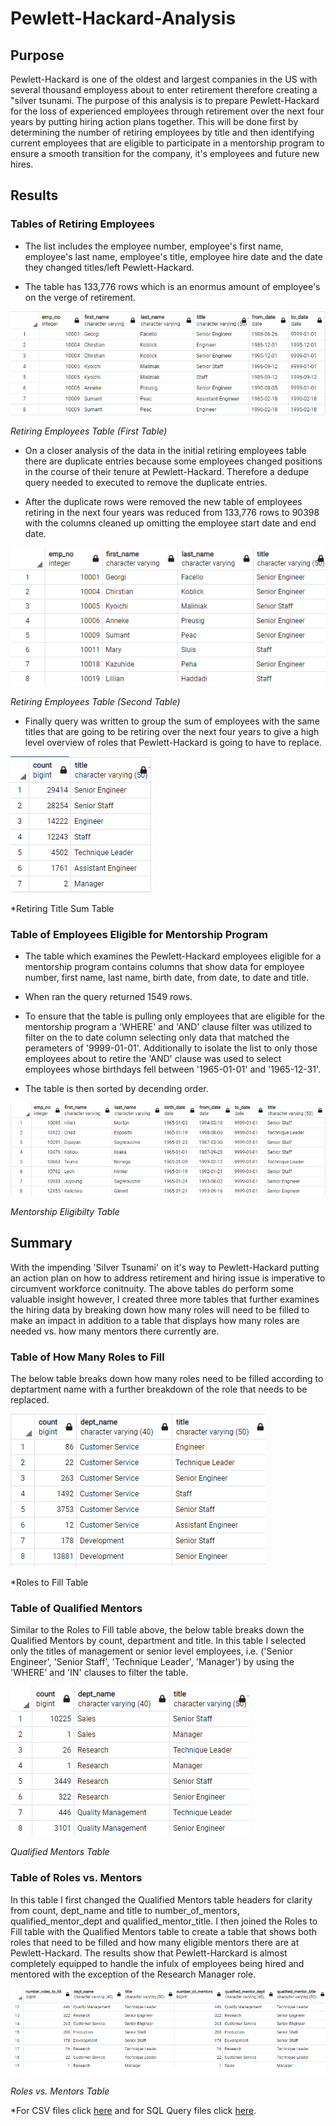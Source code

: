 # Pewlett-Hackard-Analysis

## Purpose
Pewlett-Hackard is one of the oldest and largest companies in the US with several thousand employess about to enter retirement therefore creating a "silver tsunami. The purpose of this analysis is to prepare Pewlett-Hackard for the loss of experienced employees through retirement over the next four years by putting hiring action plans together. This will be done first by determining the number of retiring employees by title and then identifying current employees that are eligible to participate in a mentorship program to ensure a smooth transition for the company, it's employees and future new hires. 

## Results 

### Tables of Retiring Employees
* The list includes the employee number, employee's first name, employee's last name, employee's title, employee hire date and the date they changed titles/left     Pewlett-Hackard. 

* The table has 133,776 rows which is an enormus amount of employee's on the verge of retirement. 

![retirement_titles_tabl](https://github.com/adecoste2/Pewlett-Hackard-Analysis/blob/main/Images/retirement_titles_table.png?raw=true)
  
*Retiring Employees Table (First Table)*

* On a closer analysis of the data in the initial retiring employees table there are duplicate entries because some employees changed positions in the course of their     tenure at Pewlett-Hackard. Therefore a dedupe query needed to executed to remove the duplicate entries.  

* After the duplicate rows were removed the new table of employees retiring in the next four years was reduced from 133,776 rows to 90398 with the columns cleaned up       omitting the employee start date and end date. 

![unique_titles_table](https://github.com/adecoste2/Pewlett-Hackard-Analysis/blob/main/Images/unique_titles_table.png?raw=true)

*Retiring Employees Table (Second Table)*

* Finally query was written to group the sum of employees with the same titles that are going to be retiring over the next four years to give a high level overview of roles that Pewlett-Hackard is going to have to replace. 

![retiring_titles_table](https://github.com/adecoste2/Pewlett-Hackard-Analysis/blob/main/Images/retiring_titles_table.png?raw=true)

*Retiring Title Sum Table

### Table of Employees Eligible for Mentorship Program
* The table which examines the Pewlett-Hackard employees eligible for a mentorship program contains columns that show data for employee number, first name, last name,   birth date, from date, to date and title.

* When ran the query returned 1549 rows. 

* To ensure that the table is pulling only employees that are eligible for the mentorship program a 'WHERE' and 'AND' clause filter was utilized to filter on the to     date column selecting only data that matched the perameters of '9999-01-01'. Additionally to isolate the list to only those employees about to retire the 'AND'         clause was used to select employees whose birthdays fell between '1965-01-01' and '1965-12-31'.

* The table is then sorted by decending order. 

![mentorship_eligibilty_table](https://github.com/adecoste2/Pewlett-Hackard-Analysis/blob/main/Images/mentorship_eligibilty_table.png?raw=true)

*Mentorship Eligibilty Table*

## Summary
With the impending 'Silver Tsunami' on it's way to Pewlett-Hackard putting an action plan on how to address retirement and hiring issue is imperative to circumvent workforce conitnuity. The above tables do perform some valuable insight however, I created three more tables that further examines the hiring data by breaking down how many roles will need to be filled to make an impact in addition to a table that displays how many roles are needed vs. how many mentors there currently are. 

### Table of How Many Roles to Fill
The below table breaks down how many roles need to be filled according to deptartment name with a further breakdown of the role that needs to be replaced. 

![roles_to_fill_table](https://github.com/adecoste2/Pewlett-Hackard-Analysis/blob/main/Images/roles_to_fill_table.png?raw=true)

*Roles to Fill Table

### Table of Qualified Mentors
Similar to the Roles to Fill table above, the below table breaks down the Qualified Mentors by count, department and title. In this table I selected only the titles of management or senior level employees, i.e. ('Senior Engineer', 'Senior Staff', 'Technique Leader', 'Manager') by using the 'WHERE' and 'IN' clauses to filter the table. 

![qualified_mentors_table](https://github.com/adecoste2/Pewlett-Hackard-Analysis/blob/main/Images/qualified_mentors_table.png?raw=true)

*Qualified Mentors Table*

### Table of Roles vs. Mentors 
In this table I first changed the Qualified Mentors table headers for clarity from count, dept_name and title to number_of_mentors, qualified_mentor_dept and qualified_mentor_title. I then joined the Roles to Fill table with the Qualified Mentors table to create a table that shows both roles that need to be filled and how many eligible mentors there are at Pewlett-Hackard. The results show that Pewlett-Harckard is almost completely equipped to handle the infulx of employees being hired and mentored with the exception of the Research Manager role. 

![roles_vs_mentors_table](https://github.com/adecoste2/Pewlett-Hackard-Analysis/blob/main/Images/roles_vs_mentors_table.png?raw=true)

*Roles vs. Mentors Table*



*For CSV files click [here](https://github.com/adecoste2/Pewlett-Hackard-Analysis/tree/main/Data) and for SQL Query files click [here](https://github.com/adecoste2/Pewlett-Hackard-Analysis/tree/main/Queries).









